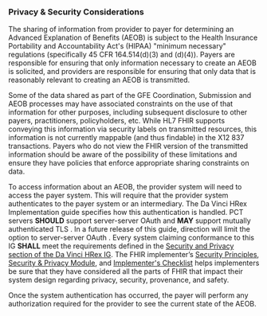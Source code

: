 ### Privacy & Security Considerations
The sharing of information from provider to payer for determining an Advanced Explanation of Benefits (AEOB) is subject to the Health Insurance Portability and Accountability Act's (HIPAA) "minimum necessary" regulations (specifically 45 CFR 164.514(d)(3) and (d)(4)). Payers are responsible for ensuring that only information necessary to create an AEOB is solicited, and providers are responsible for ensuring that only data that is reasonably relevant to creating an AEOB is transmitted.

Some of the data shared as part of the GFE Coordination, Submission and AEOB processes may have associated constraints on the use of that information for other purposes, including subsequent disclosure to other payers, practitioners, policyholders, etc. While HL7 FHIR supports conveying this information via security labels on transmitted resources, this information is not currently mappable (and thus findable) in the X12 837 transactions. Payers who do not view the FHIR version of the transmitted information should be aware of the possibility of these limitations and ensure they have policies that enforce appropriate sharing constraints on data.

To access information about an AEOB, the provider system will need to access the payer system. This will require that the provider system authenticates to the payer system or an intermediary. The Da Vinci HRex Implementation guide specifies how this authentication is handled. PCT servers **SHOULD** support server-server OAuth and **MAY** support mutually authenticated TLS . In a future release of this guide, direction will limit the option to server-server OAuth . Every system claiming conformance to this IG **SHALL** meet the requirements defined in the [Security and Privacy section of the Da Vinci HRex IG]({{site.data.fhir.ver.hrex}}/security.html). The FHIR implementer’s [Security Principles]({{site.data.fhir.path}}security.html), [Security & Privacy Module]({{site.data.fhir.path}}secpriv-module.html), and [Implementer's Checklist]({{site.data.fhir.path}}safety.html) helps implementers be sure that they have considered all the parts of FHIR that impact their system design regarding privacy, security, provenance, and safety.

Once the system authentication has occurred, the payer will perform any authorization required for the provider to see the current state of the AEOB.
